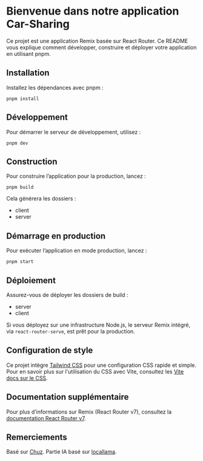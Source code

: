 # Bienvenue dans notre application Car-Sharing

Ce projet est une application Remix basée sur React Router. Ce README vous explique comment développer, construire et déployer votre application en utilisant pnpm.

## Installation

Installez les dépendances avec pnpm :

```shell
pnpm install
```

## Développement

Pour démarrer le serveur de développement, utilisez :

```shell
pnpm dev
```

## Construction

Pour construire l’application pour la production, lancez :

```shell
pnpm build
```

Cela générera les dossiers :

- client
- server

## Démarrage en production

Pour exécuter l’application en mode production, lancez :

```shell
pnpm start
```

## Déploiement

Assurez-vous de déployer les dossiers de build :

- server
- client

Si vous déployez sur une infrastructure Node.js, le serveur Remix intégré, via `react-router-serve`, est prêt pour la production.

## Configuration de style

Ce projet intègre [Tailwind CSS](https://tailwindcss.com/) pour une configuration CSS rapide et simple. Pour en savoir plus sur l'utilisation du CSS avec Vite, consultez les [Vite docs sur le CSS](https://vitejs.dev/guide/features.html#css).

## Documentation supplémentaire

Pour plus d’informations sur Remix (React Router v7), consultez la [documentation React Router v7](https://reactrouter.com/home).

## Remerciements

Basé sur [Chuz](https://github.com/stevebluck/chuz/).
Partie IA basé sur [locallama](https://github.com/jacob-ebey/localllama).

